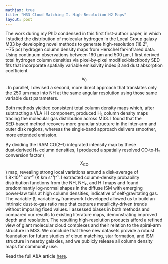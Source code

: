 ```yaml
---
mathjax: true
title: "M33 Cloud Matching I. High-Resolution H2 Maps"
layout: post
---
```


The work during my PhD condensed in this first first-author paper, in which I studied the distribution of molecular hydrogen in the Local Group galaxy M33 by developing novel methods to generate high-resolution (18.2″, ∼75 pc) hydrogen column density maps from Herschel far‑infrared data. Using continuum observations between 160 μm and 500 μm, I first derived total hydrogen column densities via pixel‑by‑pixel modified‑blackbody SED fits that incorporate spatially variable emissivity index β and dust absorption coefficient $$\kappa_0$$. In parallel, I devised a second, more direct approach that translates only the 250 μm map into NH at the same angular resolution using those same variable dust parameters. 


Both methods yielded consistent total column density maps which, after subtracting a VLA H I component, produced H₂ column density maps tracing the molecular gas distribution across M33. I found that the SED‑based method recovers more granular structure in the inter‑arm and outer disk regions, whereas the single‑band approach delivers smoother, more extended emission. 

By dividing the IRAM CO(2–1) integrated intensity map by these dust‑derived H₂ column densities, I produced a spatially resolved CO‑to‑H₂ conversion factor ($$X_\mathrm{CO}$$) map, revealing strong local variations around a disk‑average of 1.8×10²⁰ cm⁻² (K km s⁻¹)⁻¹. I extracted column‑density probability distribution functions from the NH, NH₂, and H I maps and found predominantly log‑normal shapes in the diffuse ISM with emerging power‑law tails at high column densities, indicative of self‑gravitating gas. The variable‑β, variable‑κ₀ framework I developed allowed us to build an intrinsic dust‑to‑gas ratio map that captures metallicity‑driven trends without imposing fixed values. I assessed biases in both methods and compared our results to existing literature maps, demonstrating improved depth and resolution. The resulting high‑resolution products afford a refined view of giant molecular cloud complexes and their relation to the spiral‑arm structure in M33. We conclude that these new datasets provide a robust foundation for future studies of cloud matching, star formation, and ISM structure in nearby galaxies, and we publicly release all column density maps for community use.


Read the full A&A article [here](https://doi.org/10.1051/0004-6361/202349027).
